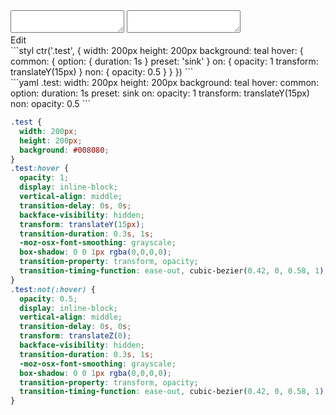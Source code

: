<div data-size="690" class="code-cont" data-example="modify">
    <div class="code">
        <div class="code-wrap">
            <textarea id="stylus"></textarea>
            <textarea id="css"></textarea>
            <div class="edit-code">
                <span>Edit</span>
            </div>
        </div>
    </div>
</div>


<div data-size="690" data-examples="stylus"></div>
```styl
ctr('.test', {
  width: 200px
  height: 200px
  background: teal
  hover: {
    common: {
      option: {
        duration: 1s
      }
      preset: 'sink'
    }
    on: {
      opacity: 1
      transform: translateY(15px)
    }
    non: {
      opacity: 0.5
    }
  }
})
```

<div data-size="690" data-examples="yaml"></div>
```yaml
.test:
  width: 200px
  height: 200px
  background: teal
  hover:
    common:
      option:
        duration: 1s
      preset: sink
    on:
      opacity: 1
      transform: translateY(15px)
    non:
      opacity: 0.5
```

```css
.test {
  width: 200px;
  height: 200px;
  background: #008080;
}
.test:hover {
  opacity: 1;
  display: inline-block;
  vertical-align: middle;
  transition-delay: 0s, 0s;
  backface-visibility: hidden;
  transform: translateY(15px);
  transition-duration: 0.3s, 1s;
  -moz-osx-font-smoothing: grayscale;
  box-shadow: 0 0 1px rgba(0,0,0,0);
  transition-property: transform, opacity;
  transition-timing-function: ease-out, cubic-bezier(0.42, 0, 0.58, 1);
}
.test:not(:hover) {
  opacity: 0.5;
  display: inline-block;
  vertical-align: middle;
  transition-delay: 0s, 0s;
  transform: translateZ(0);
  backface-visibility: hidden;
  transition-duration: 0.3s, 1s;
  -moz-osx-font-smoothing: grayscale;
  box-shadow: 0 0 1px rgba(0,0,0,0);
  transition-property: transform, opacity;
  transition-timing-function: ease-out, cubic-bezier(0.42, 0, 0.58, 1);
}
```
<div class="cf"></div>
